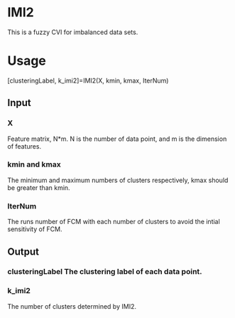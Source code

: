 # IMI2
This is a fuzzy CVI for imbalanced data sets.  

# Usage
[clusteringLabel, k_imi2]=IMI2(X, kmin, kmax, IterNum)  
## Input
### X
Feature matrix, N*m. N is the number of data point, and m is the dimension of features.  
### kmin and kmax
The minimum and maximum numbers of clusters respectively, kmax should be greater than kmin.  
### IterNum
The runs number of FCM with each number of clusters to avoid the intial sensitivity of FCM.  
## Output
### clusteringLabel The clustering label of each data point.  
### k_imi2
The number of clusters determined by IMI2.  
